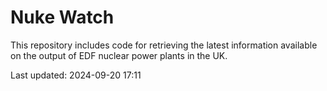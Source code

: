# Nuke Watch

This repository includes code for retrieving the latest information available on the output of EDF nuclear power plants in the UK.

Last updated: 2024-09-20 17:11